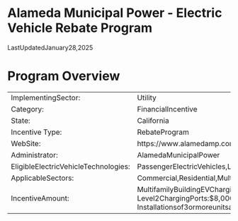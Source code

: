 # Alameda Municipal Power - Electric Vehicle Rebate Program  

LastUpdatedJanuary28,2025  

# Program Overview  

<html><body><table><tr><td>ImplementingSector:</td><td>Utility</td></tr><tr><td>Category:</td><td>FinancialIncentive</td></tr><tr><td>State:</td><td>California</td></tr><tr><td>Incentive Type:</td><td>RebateProgram</td></tr><tr><td>WebSite:</td><td>https://www.alamedamp.com/349/Electric-Vehicles</td></tr><tr><td>Administrator:</td><td>AlamedaMunicipalPower</td></tr><tr><td>EligibleElectricVehicleTechnologies:</td><td>PassengerElectricVehicles,Level-2ElectricVehicleServiceEquipment</td></tr><tr><td>ApplicableSectors:</td><td>Commercial,Residential,MultifamilyResidential,LowIncomeResidential</td></tr><tr><td>IncentiveAmount:</td><td>MultifamilyBuildingEVCharging Level1andLevel2EVDedicatedOutlet:$3,000/unit Level2ChargingPorts:$8,000/unit Installationsof3ormoreunitsareeligibleforarebateof75%ofprojectcosts,upto$50,000</td></tr></table></body></html>  